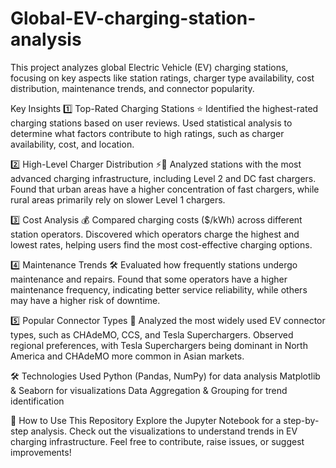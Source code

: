 # Global-EV-charging-station-analysis

This project analyzes global Electric Vehicle (EV) charging stations, focusing on key aspects like station ratings, charger type availability, cost distribution, maintenance trends, and connector popularity.

Key Insights
1️⃣ Top-Rated Charging Stations ⭐
Identified the highest-rated charging stations based on user reviews.
Used statistical analysis to determine what factors contribute to high ratings, such as charger availability, cost, and location.

2️⃣ High-Level Charger Distribution ⚡🔋
Analyzed stations with the most advanced charging infrastructure, including Level 2 and DC fast chargers.
Found that urban areas have a higher concentration of fast chargers, while rural areas primarily rely on slower Level 1 chargers.

3️⃣ Cost Analysis 💰
Compared charging costs ($/kWh) across different station operators.
Discovered which operators charge the highest and lowest rates, helping users find the most cost-effective charging options.

4️⃣ Maintenance Trends 🛠️
Evaluated how frequently stations undergo maintenance and repairs.
Found that some operators have a higher maintenance frequency, indicating better service reliability, while others may have a higher risk of downtime.

5️⃣ Popular Connector Types 🔌
Analyzed the most widely used EV connector types, such as CHAdeMO, CCS, and Tesla Superchargers.
Observed regional preferences, with Tesla Superchargers being dominant in North America and CHAdeMO more common in Asian markets.

🛠️ Technologies Used
Python (Pandas, NumPy) for data analysis
Matplotlib & Seaborn for visualizations
Data Aggregation & Grouping for trend identification

🚀 How to Use This Repository
Explore the Jupyter Notebook for a step-by-step analysis.
Check out the visualizations to understand trends in EV charging infrastructure.
Feel free to contribute, raise issues, or suggest improvements!
